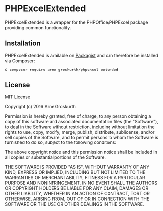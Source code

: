 # PHPExcelExtended

PHPExcelExtended is a wrapper for the PHPOffice/PHPExcel package providing common functionality.


## Installation

PHPExcelExtended is available on [Packagist](https://packagist.org/packages/arne-groskurth/phpexcel-extended) and can therefore be installed via Composer:

```bash
$ composer require arne-groskurth/phpexcel-extended
```


## License

MIT License

Copyright (c) 2016 Arne Groskurth

Permission is hereby granted, free of charge, to any person obtaining a copy
of this software and associated documentation files (the "Software"), to deal
in the Software without restriction, including without limitation the rights
to use, copy, modify, merge, publish, distribute, sublicense, and/or sell
copies of the Software, and to permit persons to whom the Software is
furnished to do so, subject to the following conditions:

The above copyright notice and this permission notice shall be included in all
copies or substantial portions of the Software.

THE SOFTWARE IS PROVIDED "AS IS", WITHOUT WARRANTY OF ANY KIND, EXPRESS OR
IMPLIED, INCLUDING BUT NOT LIMITED TO THE WARRANTIES OF MERCHANTABILITY,
FITNESS FOR A PARTICULAR PURPOSE AND NONINFRINGEMENT. IN NO EVENT SHALL THE
AUTHORS OR COPYRIGHT HOLDERS BE LIABLE FOR ANY CLAIM, DAMAGES OR OTHER
LIABILITY, WHETHER IN AN ACTION OF CONTRACT, TORT OR OTHERWISE, ARISING FROM,
OUT OF OR IN CONNECTION WITH THE SOFTWARE OR THE USE OR OTHER DEALINGS IN THE
SOFTWARE.
